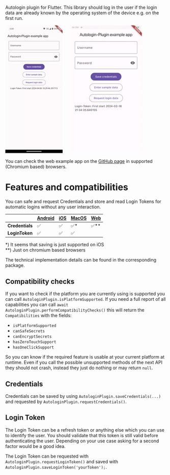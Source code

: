 Autologin plugin for Flutter. This library should log in the user if the login
data are already known by the operating system of the device e.g. on the first
run.

<p>
  <img src="https://github.com/rekire/autologin_plugin/blob/main/docs/android-demo.gif?raw=true"
   alt="An animated image of the Android login flow with autologin" height="400"/>
  &nbsp;&nbsp;&nbsp;&nbsp;
  <img src="https://github.com/rekire/autologin_plugin/blob/main/docs/ios-demo.gif?raw=true"
    alt="An animated image of the iOS login flow with autologin" height="400"/>
</p>

You can check the web example app on the [GitHub page][web-demo] in supported
(Chromium based) browsers.

# Features and compatibilities

You can safe and request Credentials and store and read Login Tokens for
automatic logins without any user interaction.

|                 | [Android] | [iOS] | [MacOS] | [Web] |
|-----------------|-----------|-------|---------|-------|
| **Credentials** | ✅         | ✅     | ✅*      | ✅**   |
| **LoginToken**  | ✅         | ✅     | ✅       |       |

*) It seems that saving is just supported on iOS  
**) Just on chromium based browsers

The technical implementation details can be found in the corresponding package.

## Compatibility checks

If you want to check if the platform you are currently using is supported you
can call `AutologinPlugin.isPlatformSupported`. If you need a full report of all
capabilities you can call `await AutologinPlugin.performCompatibilityChecks()`
this will return the `Compatibilities` with the fields:

- `isPlatformSupported`
- `canSafeSecrets`
- `canEncryptSecrets`
- `hasZeroTouchSupport`
- `hasOneClickSupport`

So you can know if the required feature is usable at your current platform at
runtime. Even if you call the possible unsupported methods of the next API they
should not crash, instead they just do nothing or may return `null`.

## Credentials

Credentials can be saved by using `AutologinPlugin.saveCredentials(...)` and
requested by `AutologinPlugin.requestCredentials()`.

## Login Token

The Login Token can be a refresh token or anything else which you can use to
identify the user. You should validate that this token is still valid before
authenticating the user. Depending on your use case asking for a second factor
would be a good idea.

The Login Token can be requested with `AutologinPlugin.requestLoginToken()` and
saved with `AutologinPlugin.saveLoginToken('yourToken');`.

[web-demo]: https://rekire.github.io/autologin_plugin/
[Android]: https://pub.dev/packages/autologin_android
[iOS]: https://pub.dev/packages/autologin_darwin
[MacOS]: https://pub.dev/packages/autologin_darwin
[Web]: https://pub.dev/packages/autologin_web
